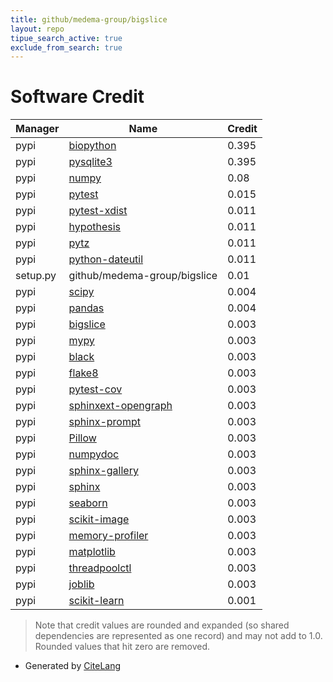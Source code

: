 ```yaml
---
title: github/medema-group/bigslice
layout: repo
tipue_search_active: true
exclude_from_search: true
---
```

# Software Credit

|Manager|Name|Credit|
|-------|----|------|
|pypi|[biopython](https://biopython.org/)|0.395|
|pypi|[pysqlite3](https://github.com/coleifer/pysqlite3)|0.395|
|pypi|[numpy](https://www.numpy.org)|0.08|
|pypi|[pytest](https://pypi.org/project/pytest)|0.015|
|pypi|[pytest-xdist](https://pypi.org/project/pytest-xdist)|0.011|
|pypi|[hypothesis](https://pypi.org/project/hypothesis)|0.011|
|pypi|[pytz](https://pypi.org/project/pytz)|0.011|
|pypi|[python-dateutil](https://pypi.org/project/python-dateutil)|0.011|
|setup.py|github/medema-group/bigslice|0.01|
|pypi|[scipy](https://pypi.org/project/scipy)|0.004|
|pypi|[pandas](https://pandas.pydata.org)|0.004|
|pypi|[bigslice](https://github.com/satriaphd/bigslice)|0.003|
|pypi|[mypy](http://www.mypy-lang.org/)|0.003|
|pypi|[black](https://pypi.org/project/black)|0.003|
|pypi|[flake8](https://pypi.org/project/flake8)|0.003|
|pypi|[pytest-cov](https://pypi.org/project/pytest-cov)|0.003|
|pypi|[sphinxext-opengraph](https://pypi.org/project/sphinxext-opengraph)|0.003|
|pypi|[sphinx-prompt](https://pypi.org/project/sphinx-prompt)|0.003|
|pypi|[Pillow](https://pypi.org/project/Pillow)|0.003|
|pypi|[numpydoc](https://pypi.org/project/numpydoc)|0.003|
|pypi|[sphinx-gallery](https://pypi.org/project/sphinx-gallery)|0.003|
|pypi|[sphinx](https://pypi.org/project/sphinx)|0.003|
|pypi|[seaborn](https://pypi.org/project/seaborn)|0.003|
|pypi|[scikit-image](https://pypi.org/project/scikit-image)|0.003|
|pypi|[memory-profiler](https://pypi.org/project/memory-profiler)|0.003|
|pypi|[matplotlib](https://pypi.org/project/matplotlib)|0.003|
|pypi|[threadpoolctl](https://pypi.org/project/threadpoolctl)|0.003|
|pypi|[joblib](https://pypi.org/project/joblib)|0.003|
|pypi|[scikit-learn](http://scikit-learn.org)|0.001|


> Note that credit values are rounded and expanded (so shared dependencies are represented as one record) and may not add to 1.0. Rounded values that hit zero are removed.


- Generated by [CiteLang](https://github.com/vsoch/citelang)
